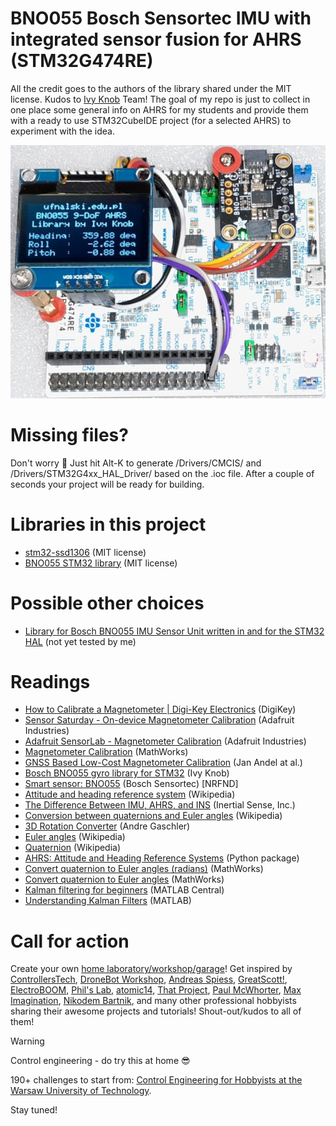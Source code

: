 # BNO055 Bosch Sensortec IMU with integrated sensor fusion for AHRS (STM32G474RE)
All the credit goes to the authors of the library shared under the MIT license. Kudos to [Ivy Knob](https://www.ivyknob.com/) Team! The goal of my repo is just to collect in one place some general info on AHRS for my students and provide them with a ready to use STM32CubeIDE project (for a selected AHRS) to experiment with the idea.

![BMO055 in action](/Assets/Images/bno055_in_action.jpg)

# Missing files?
Don't worry :slightly_smiling_face: Just hit Alt-K to generate /Drivers/CMCIS/ and /Drivers/STM32G4xx_HAL_Driver/ based on the .ioc file. After a couple of seconds your project will be ready for building.

# Libraries in this project
* [stm32-ssd1306](https://github.com/afiskon/stm32-ssd1306) (MIT license)
* [BNO055 STM32 library](https://github.com/ivyknob/bno055_stm32) (MIT license)

# Possible other choices
* [Library for Bosch BNO055 IMU Sensor Unit written in and for the STM32 HAL](https://github.com/d-mironov/Bosch-BNO055-STM32) (not yet tested by me)

# Readings
* [How to Calibrate a Magnetometer | Digi-Key Electronics](https://www.youtube.com/watch?v=cGI8mrIanpk) (DigiKey)
* [Sensor Saturday - On-device Magnetometer Calibration](https://www.youtube.com/watch?v=ueiXWDtLmR0) (Adafruit Industries)
* [Adafruit SensorLab - Magnetometer Calibration](https://learn.adafruit.com/adafruit-sensorlab-magnetometer-calibration/magnetometer-calibration) (Adafruit Industries)
* [Magnetometer Calibration](https://www.mathworks.com/help/fusion/ug/magnetometer-calibration.html) (MathWorks)
* [GNSS Based Low-Cost Magnetometer Calibration](https://www.mdpi.com/1424-8220/22/21/8447) (Jan Andel at al.)
* [Bosch BNO055 gyro library for STM32](https://www.ivyknob.com/blog/bno055-gyro-library-for-stm32/) (Ivy Knob)
* [Smart sensor: BNO055](https://www.bosch-sensortec.com/products/smart-sensor-systems/bno055/) (Bosch Sensortec) [NRFND]
* [Attitude and heading reference system](https://en.wikipedia.org/wiki/Attitude_and_heading_reference_system) (Wikipedia)
* [The Difference Between IMU, AHRS, and INS](https://www.youtube.com/watch?v=4CZQQ0VLCG8) (Inertial Sense, Inc.)
* [Conversion between quaternions and Euler angles](https://en.wikipedia.org/wiki/Conversion_between_quaternions_and_Euler_angles) (Wikipedia)
* [3D Rotation Converter](https://www.andre-gaschler.com/rotationconverter/) (Andre Gaschler)
* [Euler angles](https://en.wikipedia.org/wiki/Euler_angles) (Wikipedia)
* [Quaternion](https://en.wikipedia.org/wiki/Quaternion) (Wikipedia)
* [AHRS: Attitude and Heading Reference Systems](https://pypi.org/project/AHRS/) (Python package)
* [Convert quaternion to Euler angles (radians)](https://www.mathworks.com/help/robotics/ref/quaternion.euler.html) (MathWorks)
* [Convert quaternion to Euler angles](https://www.mathworks.com/help/robotics/ref/quat2eul.html) (MathWorks)
* [Kalman filtering for beginners](https://www.mathworks.com/matlabcentral/fileexchange/75324-kalman-filtering-for-beginners) (MATLAB Central)
* [Understanding Kalman Filters](https://www.youtube.com/watch?v=mwn8xhgNpFY&list=PLn8PRpmsu08pzi6EMiYnR-076Mh-q3tWr) (MATLAB)

# Call for action
Create your own [home laboratory/workshop/garage](http://ufnalski.edu.pl/control_engineering_for_hobbyists/2024_dzien_popularyzacji_matematyki/Dzien_Popularyzacji_Matematyki_2024.pdf)! Get inspired by [ControllersTech](https://www.youtube.com/@ControllersTech), [DroneBot Workshop](https://www.youtube.com/@Dronebotworkshop), [Andreas Spiess](https://www.youtube.com/@AndreasSpiess), [GreatScott!](https://www.youtube.com/@greatscottlab), [ElectroBOOM](https://www.youtube.com/@ElectroBOOM), [Phil's Lab](https://www.youtube.com/@PhilsLab), [atomic14](https://www.youtube.com/@atomic14), [That Project](https://www.youtube.com/@ThatProject), [Paul McWhorter](https://www.youtube.com/@paulmcwhorter), [Max Imagination](https://www.youtube.com/@MaxImagination), [Nikodem Bartnik](https://www.youtube.com/@nikodembartnik), and many other professional hobbyists sharing their awesome projects and tutorials! Shout-out/kudos to all of them!

> [!WARNING]
> Control engineering - do try this at home :sunglasses:

190+ challenges to start from: [Control Engineering for Hobbyists at the Warsaw University of Technology](http://ufnalski.edu.pl/control_engineering_for_hobbyists/Control_Engineering_for_Hobbyists_list_of_challenges.pdf).

Stay tuned!
